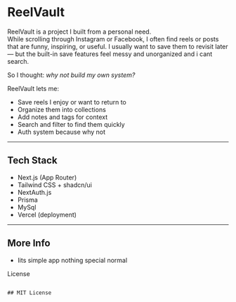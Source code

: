 # ReelVault

ReelVault is a project I built from a personal need.  
While scrolling through Instagram or Facebook, I often find reels or posts that are funny, inspiring, or useful. I usually want to save them to revisit later — but the built-in save features feel messy and unorganized and i cant search.  

So I thought: *why not build my own system?*  

ReelVault lets me:
- Save reels I enjoy or want to return to  
- Organize them into collections  
- Add notes and tags for context  
- Search and filter to find them quickly  
- Auth system because why not
  
---

## Tech Stack

- Next.js (App Router)  
- Tailwind CSS + shadcn/ui  
- NextAuth.js  
- Prisma
- MySql  
- Vercel (deployment)

---

## More Info

- Iits simple app nothing special normal

License
```

## MIT License


